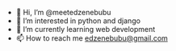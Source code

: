 - 👋 Hi, I’m @meetedzenebubu
- 🐍 I’m interested in python and django
- 🌱 I’m currently learning web development
- 📫 How to reach me edzenebubu@gmail.com

<!---
meetedzenebubu/meetedzenebubu is a ✨ special ✨ repository because its `README.md` (this file) appears on your GitHub profile.
You can click the Preview link to take a look at your changes.
--->
